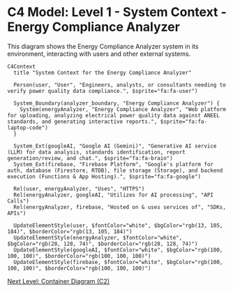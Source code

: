 # C4 Model: Level 1 - System Context - Energy Compliance Analyzer

This diagram shows the Energy Compliance Analyzer system in its environment, interacting with users and other external systems.

```mermaid
C4Context
  title "System Context for the Energy Compliance Analyzer"

  Person(user, "User", "Engineers, analysts, or consultants needing to verify power quality data compliance.", $sprite="fa:fa-user")

  System_Boundary(analyzer_boundary, "Energy Compliance Analyzer") {
    System(energyAnalyzer, "Energy Compliance Analyzer", "Web platform for uploading, analyzing electrical power quality data against ANEEL standards, and generating interactive reports.", $sprite="fa:fa-laptop-code")
  }

  System_Ext(googleAI, "Google AI (Gemini)", "Generative AI service (LLM) for data analysis, standards identification, report generation/review, and chat.", $sprite="fa:fa-brain")
  System_Ext(firebase, "Firebase Platform", "Google's platform for auth, database (Firestore, RTDB), file storage (Storage), and backend execution (Functions & App Hosting).", $sprite="fa:fa-google")

  Rel(user, energyAnalyzer, "Uses", "HTTPS")
  Rel(energyAnalyzer, googleAI, "Utilizes for AI processing", "API Calls")
  Rel(energyAnalyzer, firebase, "Hosted on & uses services of", "SDKs, APIs")

  UpdateElementStyle(user, $fontColor="white", $bgColor="rgb(13, 105, 184)", $borderColor="rgb(13, 105, 184)")
  UpdateElementStyle(energyAnalyzer, $fontColor="white", $bgColor="rgb(28, 128, 74)", $borderColor="rgb(28, 128, 74)")
  UpdateElementStyle(googleAI, $fontColor="white", $bgColor="rgb(100, 100, 100)", $borderColor="rgb(100, 100, 100)")
  UpdateElementStyle(firebase, $fontColor="white", $bgColor="rgb(100, 100, 100)", $borderColor="rgb(100, 100, 100)")
```

[Next Level: Container Diagram (C2)](./c2-containers/index.md)
